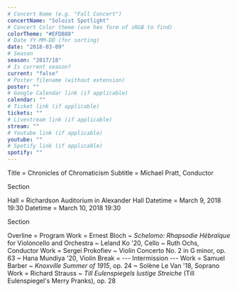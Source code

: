 ```yaml
---
# Concert Name (e.g. "Fall Concert")
concertName: "Soloist Spotlight"
# Concert Color theme (use hex form of sRGB to find)
colorTheme: "#EFDB88"
# Date YY-MM-DD (for sorting)
date: "2018-03-09"
# Season
season: "2017/18"
# Is current season?
current: "false"
# Poster filename (without extension)
poster: ""
# Google Calendar link (if applicable)
calendar: ""
# Ticket link (if applicable)
tickets: ""
# Livestream link (if applicable)
stream: ""
# Youtube link (if applicable)
youtube: ""
# Spotify link (if applicable)
spotify: ""
---
```

Title = Chronicles of Chromaticism
Subtitle = Michael Pratt, Conductor

Section

Hall = Richardson Auditorium in Alexander Hall
Datetime = March 9, 2018 19:30
Datetime = March 10, 2018 19:30

Section

Overline = Program
Work = Ernest Bloch ~ *Schelomo: Rhapsodie Hébraïque* for Violoncello and Orchestra ~ Leland Ko '20, Cello ~ Ruth Ochs, Conductor
Work = Sergei Prokofiev ~ Violin Concerto No. 2 in G minor, op. 63 ~ Hana Mundiya '20, Violin
Break = --- Intermission ---
Work = Samuel Barber ~ *Knoxville Summer of 1915*, op. 24 ~ Solène Le Van '18, Soprano
Work = Richard Strauss ~ *Till Eulenspiegels lustige Streiche* (Till Eulenspiegel's Merry Pranks), op. 28
